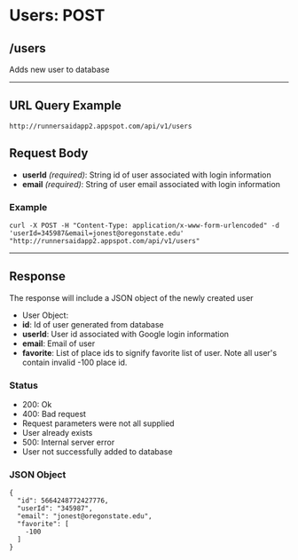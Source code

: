 # Users: POST

## /users

Adds new user to database

---

## URL Query Example

```
http://runnersaidapp2.appspot.com/api/v1/users
```

## Request Body

- **userId** *(required)*: String id of user associated with login information
- **email** *(required)*: String of user email associated with login information 

### Example

```
curl -X POST -H "Content-Type: application/x-www-form-urlencoded" -d 'userId=345987&email=jonest@oregonstate.edu' 
"http://runnersaidapp2.appspot.com/api/v1/users"
```

---

## Response

The response will include a JSON object of the newly created user

- User Object:
 - **id**: Id of user generated from database
 - **userId**: User id associated with Google login information
 - **email**: Email of user
 - **favorite**: List of place ids to signify favorite list of user. Note all user's contain invalid -100 place id.

### Status
- 200: Ok
- 400: Bad request
 - Request parameters were not all supplied
 - User already exists
- 500: Internal server error
 - User not successfully added to database


### JSON Object

```
{
  "id": 5664248772427776,
  "userId": "345987",
  "email": "jonest@oregonstate.edu",
  "favorite": [
    -100
  ]
}
```